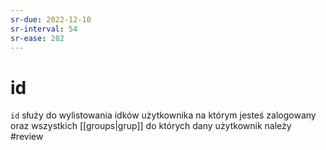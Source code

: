 ```yaml
---
sr-due: 2022-12-10
sr-interval: 54
sr-ease: 282
---
```


# id
`id` służy do wylistowania idków użytkownika na którym jesteś zalogowany oraz wszystkich [[groups|grup]] do których dany użytkownik należy
#review